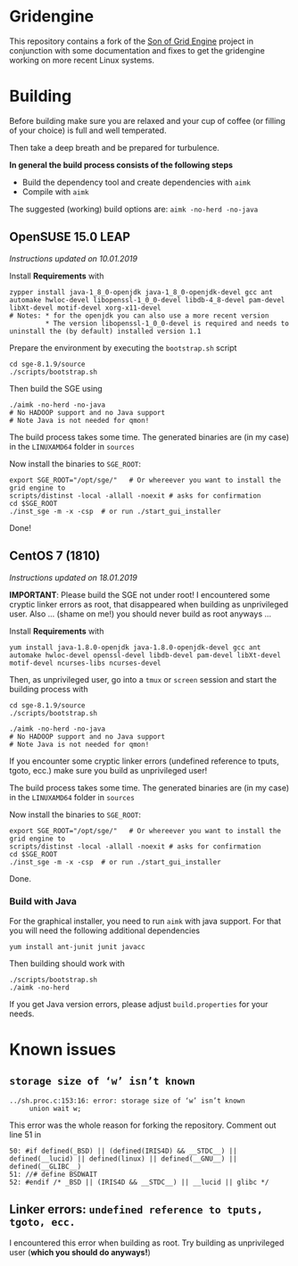# Gridengine

This repository contains a fork of the [Son of Grid Engine](https://arc.liv.ac.uk/trac/SGE) project in conjunction with some documentation and fixes to get the gridengine working on more recent Linux systems.

# Building

Before building make sure you are relaxed and your cup of coffee (or filling of your choice) is full and well temperated.

Then take a deep breath and be prepared for turbulence.

**In general the build process consists of the following steps**

* Build the dependency tool and create dependencies with `aimk`
* Compile with `aimk`

The suggested (working) build options are: `aimk -no-herd -no-java`

## OpenSUSE 15.0 LEAP

*Instructions updated on 10.01.2019*

Install **Requirements** with

    zypper install java-1_8_0-openjdk java-1_8_0-openjdk-devel gcc ant automake hwloc-devel libopenssl-1_0_0-devel libdb-4_8-devel pam-devel libXt-devel motif-devel xorg-x11-devel
	# Notes: * for the openjdk you can also use a more recent version
	         * The version libopenssl-1_0_0-devel is required and needs to uninstall the (by default) installed version 1.1

Prepare the environment by executing the `bootstrap.sh` script

    cd sge-8.1.9/source
    ./scripts/bootstrap.sh

Then build the SGE using

    ./aimk -no-herd -no-java
    # No HADOOP support and no Java support
    # Note Java is not needed for qmon!

The build process takes some time. The generated binaries are (in my case) in the `LINUXAMD64` folder in `sources`

Now install the binaries to `SGE_ROOT`:

    export SGE_ROOT="/opt/sge/"   # Or whereever you want to install the grid engine to
    scripts/distinst -local -allall -noexit # asks for confirmation
    cd $SGE_ROOT
    ./inst_sge -m -x -csp  # or run ./start_gui_installer

Done!

## CentOS 7 (1810)

*Instructions updated on 18.01.2019*

**IMPORTANT**: Please build the SGE not under root! I encountered some cryptic linker errors as root, that disappeared when building as unprivileged user. Also ... (shame on me!) you should never build as root anyways ...

Install **Requirements** with

    yum install java-1.8.0-openjdk java-1.8.0-openjdk-devel gcc ant automake hwloc-devel openssl-devel libdb-devel pam-devel libXt-devel motif-devel ncurses-libs ncurses-devel

Then, as unprivileged user, go into a `tmux` or `screen` session and start the building process with

    cd sge-8.1.9/source
    ./scripts/bootstrap.sh
    
    ./aimk -no-herd -no-java
    # No HADOOP support and no Java support
    # Note Java is not needed for qmon!

If you encounter some cryptic linker errors (undefined reference to tputs, tgoto, ecc.) make sure you build as unprivileged user!

The build process takes some time. The generated binaries are (in my case) in the `LINUXAMD64` folder in `sources`

Now install the binaries to `SGE_ROOT`:

    export SGE_ROOT="/opt/sge/"   # Or whereever you want to install the grid engine to
    scripts/distinst -local -allall -noexit # asks for confirmation
    cd $SGE_ROOT
    ./inst_sge -m -x -csp  # or run ./start_gui_installer

Done.

### Build with Java

For the graphical installer, you need to run `aimk` with java support. For that you will need the following additional dependencies

    yum install ant-junit junit javacc

Then building should work with

    ./scripts/bootstrap.sh
    ./aimk -no-herd

If you get Java version errors, please adjust `build.properties` for your needs.

# Known issues

## `storage size of ‘w’ isn’t known`

    ../sh.proc.c:153:16: error: storage size of ‘w’ isn’t known
         union wait w;

This error was the whole reason for forking the repository. Comment out line 51 in 

    50: #if defined(_BSD) || (defined(IRIS4D) && __STDC__) || defined(__lucid) || defined(linux) || defined(__GNU__) || defined(__GLIBC__)
    51: //# define BSDWAIT
    52: #endif /* _BSD || (IRIS4D && __STDC__) || __lucid || glibc */

## Linker errors: `undefined reference to tputs, tgoto, ecc.`

I encountered this error when building as root. Try building as unprivileged user (**which you should do anyways!**)
